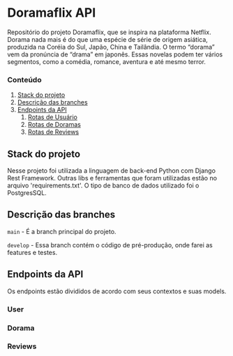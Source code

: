 # Doramaflix API

Repositório do projeto Doramaflix, que se inspira na plataforma Netflix.
Dorama nada mais é do que uma espécie de série de origem asiática, produzida na Coréia do Sul, Japão, China e Tailândia. O termo “dorama” vem da pronúncia de “drama” em japonês. Essas novelas podem ter vários segmentos, como a comédia, romance, aventura e até mesmo terror.

### Conteúdo
1. [Stack do projeto](#stack)
2. [Descrição das branches](#descriçao)
3. [Endpoints da API](#endpoints)
   1. [Rotas de Usuário](#user)
   2. [Rotas de Doramas](#dorama)
   3. [Rotas de Reviews](#reviews)

## Stack do projeto <a name="stack"></a>

Nesse projeto foi utilizada a linguagem de back-end Python com Django Rest Framework. Outras libs e ferramentas que foram utilizadas estão no arquivo 'requirements.txt'. O tipo de banco de dados utilizado foi o PostgresSQL.

## Descrição das branches <a name="descriçao"></a>

`main` - É a branch principal do projeto.

`develop` - Essa branch contém o código de pré-produção, onde farei as features e testes.


## Endpoints da API <a name="endpoints"></a>

Os endpoints estão divididos de acordo com seus contextos e suas models.

### User <a name="user">

### Dorama <a name="dorama">
  
### Reviews <a name="reviews">

